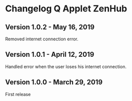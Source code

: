 # Changelog Q Applet ZenHub

## Version 1.0.2 - May 16, 2019

Removed internet connection error.

## Version 1.0.1 - April 12, 2019

Handled error when the user loses his internet connection.

## Version 1.0.0 - March 29, 2019

First release
